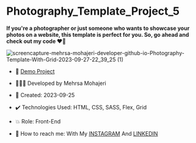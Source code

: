 # Photography_Template_Project_5

**If you're a photographer or just someone who wants to showcase your photos on a website, this template is perfect for you. So, go ahead and check out my code ♥️📸**

![screencapture-mehrsa-mohajeri-developer-github-io-Photography-Template-With-Grid-2023-09-27-22_39_25 (1)](https://github.com/Mehrsa-Mohajeri-Developer/Photography_Template_With_Grid/assets/145048780/4a42b73f-f910-4e7f-957c-b4ca77274433)

- 🔗 [Demo Project](https://mehrsa-mohajeri-developer.github.io/Photography_Template_With_Grid/)

- 👩🏻‍💻 Developed by Mehrsa Mohajeri

- 📆 Created: 2023-09-25

- ✔️ Technologies Used: HTML, CSS, SASS, Flex, Grid

- 💥 Role: Front-End

- 📲 How to reach me: With My [INSTAGRAM](https://www.instagram.com/mehrsa_mohajeri_developer) And [LINKEDIN](https://www.linkedin.com/in/mehrsa-mohajeri-developer)
